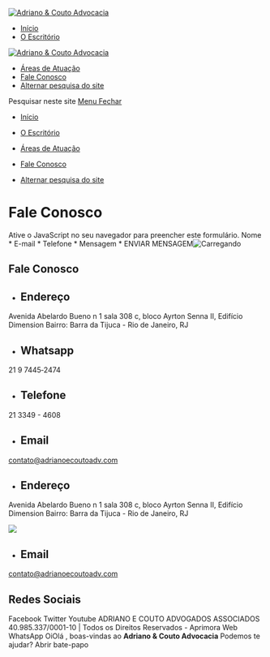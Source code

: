 [![Adriano & Couto Advocacia](https://adrianoecoutoadv.com.br/wp-content/uploads/2022/10/logo.png)](https://adrianoecoutoadv.com.br/)
  * [Início](https://adrianoecoutoadv.com.br/)
  * [O Escritório](https://adrianoecoutoadv.com.br/o-escritorio/)


[![Adriano & Couto Advocacia](https://adrianoecoutoadv.com.br/wp-content/uploads/2022/10/logo.png)](https://adrianoecoutoadv.com.br/)
  * [Áreas de Atuação](https://adrianoecoutoadv.com.br/#areas-de-atuacao)
  * [Fale Conosco](https://adrianoecoutoadv.com.br/fale-conosco/)
  * [Alternar pesquisa do site](https://adrianoecoutoadv.com.br/)


Pesquisar neste site
[ Menu Fechar ](https://adrianoecoutoadv.com.br/#mobile-menu-toggle)
  * [Início](https://adrianoecoutoadv.com.br/)
  * [O Escritório](https://adrianoecoutoadv.com.br/o-escritorio/)


  * [Áreas de Atuação](https://adrianoecoutoadv.com.br/#areas-de-atuacao)
  * [Fale Conosco](https://adrianoecoutoadv.com.br/fale-conosco/)
  * [Alternar pesquisa do site](https://adrianoecoutoadv.com.br/)


# Fale Conosco
Ative o JavaScript no seu navegador para preencher este formulário.
Nome *
E-mail *
Telefone *
Mensagem *
ENVIAR MENSAGEM![Carregando](https://adrianoecoutoadv.com.br/wp-content/plugins/wpforms-lite/assets/images/submit-spin.svg)
## Fale Conosco
  * ## Endereço
Avenida Abelardo Bueno n 1 sala 308 c, bloco Ayrton Senna II, Edifício Dimension Bairro: Barra da Tijuca - Rio de Janeiro, RJ
  * ## Whatsapp
21 9 7445‑2474
  * ## Telefone
21 3349 - 4608 
  * ## Email
contato@adrianoecoutoadv.com


  * ## Endereço
Avenida Abelardo Bueno n 1 sala 308 c, bloco Ayrton Senna II, Edifício Dimension Bairro: Barra da Tijuca - Rio de Janeiro, RJ


![](https://adrianoecoutoadv.com.br/wp-content/uploads/2022/10/logo-1.png)
  * ## Email
contato@adrianoecoutoadv.com


## Redes Sociais
Facebook Twitter Youtube
ADRIANO E COUTO ADVOGADOS ASSOCIADOS 40.985.337/0001-10 | Todos os Direitos Reservados - Aprimora Web 
[](https://adrianoecoutoadv.com.br/fale-conosco/)
WhatsApp
OiOlá , boas-vindas ao **Adriano & Couto Advocacia**
Podemos te ajudar?
Abrir bate-papo

